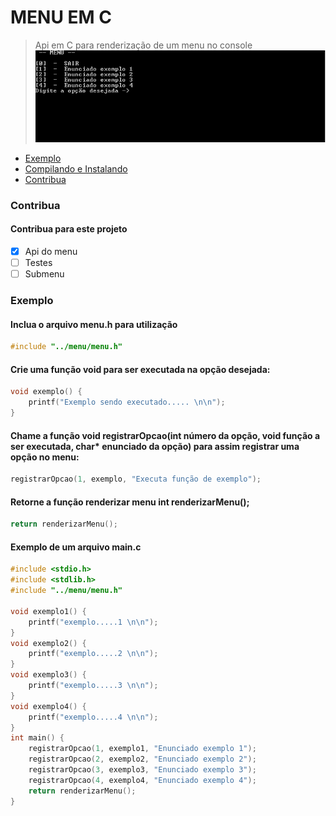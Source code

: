 MENU EM C
=================
> Api em C para renderização de um menu no console
![alt text](https://github.com/amagno/menu-c/blob/master/gif/uso.gif "Usage Menu")

- [Exemplo](#exemplo)
- [Compilando e Instalando](#compilando-e-instalando)
- [Contribua](#contribua)

### Contribua
#### Contribua para este projeto 
- [x] Api do menu
- [ ] Testes
- [ ] Submenu

### Exemplo
#### Inclua o arquivo menu.h para utilização
```C
#include "../menu/menu.h"
```
#### Crie uma função void para ser executada na opção desejada:
```C
void exemplo() {
    printf("Exemplo sendo executado..... \n\n");
}
```
#### Chame a função void registrarOpcao(int número da opção, void função a ser executada, char* enunciado da opção) para assim registrar uma opção no menu:
```C
registrarOpcao(1, exemplo, "Executa função de exemplo");
```
#### Retorne a função renderizar menu int renderizarMenu();
```C
return renderizarMenu();
```
#### Exemplo de um arquivo main.c
```C
#include <stdio.h>
#include <stdlib.h>
#include "../menu/menu.h"

void exemplo1() {
    printf("exemplo.....1 \n\n");
}
void exemplo2() {
    printf("exemplo.....2 \n\n");
}
void exemplo3() {
    printf("exemplo.....3 \n\n");
}
void exemplo4() {
    printf("exemplo.....4 \n\n");
}
int main() {
    registrarOpcao(1, exemplo1, "Enunciado exemplo 1");
    registrarOpcao(2, exemplo2, "Enunciado exemplo 2");
    registrarOpcao(3, exemplo3, "Enunciado exemplo 3");
    registrarOpcao(4, exemplo4, "Enunciado exemplo 4");
    return renderizarMenu();
}
```